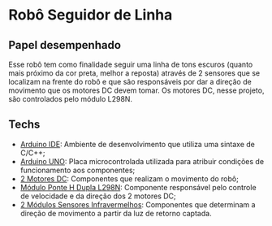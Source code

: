 # Robô Seguidor de Linha

## Papel desempenhado

Esse robô tem como finalidade seguir uma linha de tons escuros (quanto mais próximo da cor preta, melhor a reposta) através de 2 sensores que se localizam na frente do robô e que são responsáveis por dar a direção de movimento que os motores DC devem tomar. Os motores DC, nesse projeto, são controlados pelo módulo L298N.

## Techs

* [Arduino IDE](https://docs.arduino.cc/software/ide/#ide-v1): Ambiente de desenvolvimento que utiliza uma sintaxe de C/C++;
* [Arduino UNO](https://docs.arduino.cc/hardware/uno-rev3/): Placa microcontrolada utilizada para atribuir condições de funcionamento aos componentes;
* [2 Motores DC](https://www.eletrogate.com/motores-dc#:~:text=Motores%20DC%3A%20S%C3%A3o%20motores%20mais,que%20existe%20dentro%20do%20motor.): Componentes que realizam o movimento do robô;
* [Módulo Ponte H Dupla L298N](https://www.eletrogate.com/ponte-h-dupla-l298n?srsltid=AfmBOoq96OTkz9Uq8why3yEvzWdSEzsFIvvH-37Rrsql3tbSSVu1jCGy): Componente responsável pelo controle de velocidade e da direção dos 2 motores DC;
* [2 Módulos Sensores Infravermelhos](https://www.autocorerobotica.com.br/modulo-sensor-infravermelho-tcrt5000?srsltid=AfmBOoqTS_PDrjbxyPhR2xqtXstexd0mrHDN6pK3Eb9QsXcRUj3ri5qh): Componentes que determinam a direção de movimento a partir da luz de retorno captada.
